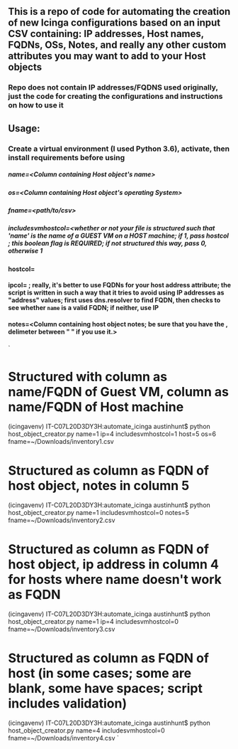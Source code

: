## This is a repo of code for automating the creation of new Icinga configurations based on an input CSV containing: IP addresses, Host names, FQDNs, OSs, Notes, and really any other custom attributes you may want to add to your Host objects
### Repo does not contain IP addresses/FQDNS used originally, just the code for creating the configurations and instructions on how to use it

## Usage:
### Create a virtual environment (I used Python 3.6), activate, then install requirements before using
##### name=<Column containing Host object's name> 
##### os=<Column containing Host object's operating System>
##### fname=<path/to/csv>
##### includesvmhostcol=<whether or not your file is structured such that 'name' is the name of a GUEST VM on a HOST machine; if 1, pass hostcol ; this boolean flag is REQUIRED; if not structured this way, pass 0, otherwise 1
#### hostcol=<Column containing the FQDN of the HOST on which the Guest VM is running>
#### ipcol=<Column containing IP address of the host object> ; really, it's better to use FQDNs for your host address attribute; the script is written in such a way that it tries to avoid using IP addresses as "address" values; first uses dns.resolver to find FQDN, then checks to see whether `name` is a valid FQDN; if neither, use IP 
#### notes=<Column containing host object notes; be sure that you have the , delimeter between " " if you use it.> 
#### 

`
# Structured with <name> column as name/FQDN of Guest VM, <host> column as name/FQDN of Host machine
(icingavenv) IT-C07L20D3DY3H:automate_icinga austinhunt$ python host_object_creator.py name=1 ip=4 includesvmhostcol=1 host=5 os=6 fname=~/Downloads/inventory1.csv

# Structured as <name> column as FQDN of host object, notes in column 5
(icingavenv) IT-C07L20D3DY3H:automate_icinga austinhunt$ python host_object_creator.py name=1 includesvmhostcol=0 notes=5 fname=~/Downloads/inventory2.csv

# Structured as <name> column as FQDN of host object, ip address in column 4 for hosts where name doesn't work as FQDN
(icingavenv) IT-C07L20D3DY3H:automate_icinga austinhunt$  python host_object_creator.py name=1 ip=4 includesvmhostcol=0 fname=~/Downloads/inventory3.csv

# Structured as <name> column as FQDN of host (in some cases; some are blank, some have spaces; script includes validation)
(icingavenv) IT-C07L20D3DY3H:automate_icinga austinhunt$ python host_object_creator.py name=4 includesvmhostcol=0 fname=~/Downloads/inventory4.csv
`
